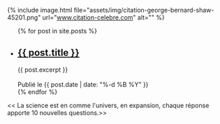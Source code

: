 ﻿---
---


{% include image.html file="assets/img/citation-george-bernard-shaw-45201.png" url="www.citation-celebre.com" alt="" %}



<ul>
  {% for post in site.posts %}
    <li>
      <h2><a href="{{ post.url }}">{{ post.title }}</a></h2>
      {{ post.excerpt }}<br>
      <br>
      Publié le {{ post.date | date: "%-d %B %Y" }}
    </li>
  {% endfor %}
</ul>

<< La science est en comme l'univers, en expansion, chaque réponse apporte 10 nouvelles questions.>>

